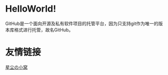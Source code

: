 # HelloWorld!
GitHub是一个面向开源及私有软件项目的托管平台，因为只支持git作为唯一的版本库格式进行托管，故名GitHub。
# 友情链接
<a href="xingchencloud.top" title="星尘の小窝">星尘の小窝</a>
